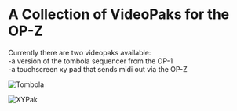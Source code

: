 # A Collection of VideoPaks for the OP-Z

Currently there are two videopaks available:\
-a version of the tombola sequencer from the OP-1\
-a touchscreen xy pad that sends midi out via the OP-Z

![Tombola](https://i.imgur.com/xy6ZaLJ.png)


![XYPak](https://i.imgur.com/jZRoSwu.png)
